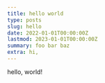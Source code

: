 ```yaml
---
title: hello world
type: posts
slug: hello
date: 2022-01-01T00:00:00Z
lastmod: 2023-01-01T00:00:00Z
summary: foo bar baz
extra: hi,
---
```


hello, world!
